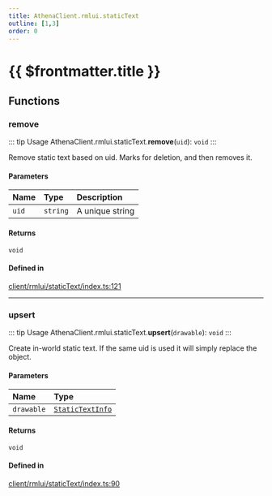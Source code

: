 ```yaml
---
title: AthenaClient.rmlui.staticText
outline: [1,3]
order: 0
---
```


# {{ $frontmatter.title }}


## Functions

### remove

::: tip Usage
AthenaClient.rmlui.staticText.**remove**(`uid`): `void`
:::

Remove static text based on uid.
Marks for deletion, and then removes it.

#### Parameters

| Name | Type | Description |
| :------ | :------ | :------ |
| `uid` | `string` | A unique string |

#### Returns

`void`

#### Defined in

[client/rmlui/staticText/index.ts:121](https://github.com/Stuyk/altv-athena/blob/d68aa20/src/core/client/rmlui/staticText/index.ts#L121)

___

### upsert

::: tip Usage
AthenaClient.rmlui.staticText.**upsert**(`drawable`): `void`
:::

Create in-world static text.
If the same uid is used it will simply replace the object.

#### Parameters

| Name | Type |
| :------ | :------ |
| `drawable` | [`StaticTextInfo`](../interfaces/client_rmlui_staticText_staticTextInterfaces_StaticTextInfo.md) |

#### Returns

`void`

#### Defined in

[client/rmlui/staticText/index.ts:90](https://github.com/Stuyk/altv-athena/blob/d68aa20/src/core/client/rmlui/staticText/index.ts#L90)
